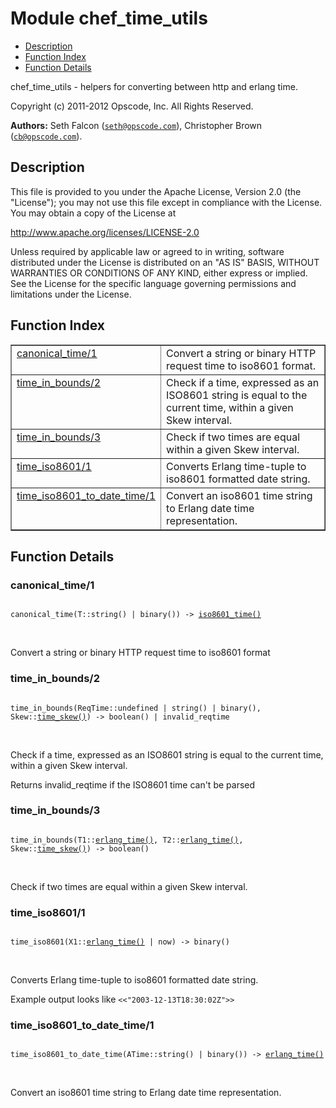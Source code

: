 

# Module chef_time_utils #
* [Description](#description)
* [Function Index](#index)
* [Function Details](#functions)

chef_time_utils - helpers for converting between http and erlang time.

Copyright (c) 2011-2012 Opscode, Inc. All Rights Reserved.

__Authors:__ Seth Falcon ([`seth@opscode.com`](mailto:seth@opscode.com)), Christopher Brown ([`cb@opscode.com`](mailto:cb@opscode.com)).

<a name="description"></a>

## Description ##

This file is provided to you under the Apache License,
Version 2.0 (the "License"); you may not use this file
except in compliance with the License.  You may obtain
a copy of the License at

http://www.apache.org/licenses/LICENSE-2.0

Unless required by applicable law or agreed to in writing,
software distributed under the License is distributed on an
"AS IS" BASIS, WITHOUT WARRANTIES OR CONDITIONS OF ANY
KIND, either express or implied.  See the License for the
specific language governing permissions and limitations
under the License.
<a name="index"></a>

## Function Index ##


<table width="100%" border="1" cellspacing="0" cellpadding="2" summary="function index"><tr><td valign="top"><a href="#canonical_time-1">canonical_time/1</a></td><td>Convert a string or binary HTTP request time to iso8601 format.</td></tr><tr><td valign="top"><a href="#time_in_bounds-2">time_in_bounds/2</a></td><td>Check if a time, expressed as an ISO8601 string is equal to the current time, within
a given Skew interval.</td></tr><tr><td valign="top"><a href="#time_in_bounds-3">time_in_bounds/3</a></td><td>Check if two times are equal within a given Skew interval.</td></tr><tr><td valign="top"><a href="#time_iso8601-1">time_iso8601/1</a></td><td>Converts Erlang time-tuple to iso8601 formatted date string.</td></tr><tr><td valign="top"><a href="#time_iso8601_to_date_time-1">time_iso8601_to_date_time/1</a></td><td>Convert an iso8601 time string to Erlang date time
representation.</td></tr></table>


<a name="functions"></a>

## Function Details ##

<a name="canonical_time-1"></a>

### canonical_time/1 ###

<pre><code>
canonical_time(T::string() | binary()) -&gt; <a href="#type-iso8601_time">iso8601_time()</a>
</code></pre>
<br />

Convert a string or binary HTTP request time to iso8601 format

<a name="time_in_bounds-2"></a>

### time_in_bounds/2 ###

<pre><code>
time_in_bounds(ReqTime::undefined | string() | binary(), Skew::<a href="#type-time_skew">time_skew()</a>) -&gt; boolean() | invalid_reqtime
</code></pre>
<br />

Check if a time, expressed as an ISO8601 string is equal to the current time, within
a given Skew interval.

Returns invalid_reqtime if the ISO8601 time can't be parsed

<a name="time_in_bounds-3"></a>

### time_in_bounds/3 ###

<pre><code>
time_in_bounds(T1::<a href="#type-erlang_time">erlang_time()</a>, T2::<a href="#type-erlang_time">erlang_time()</a>, Skew::<a href="#type-time_skew">time_skew()</a>) -&gt; boolean()
</code></pre>
<br />

Check if two times are equal within a given Skew interval.

<a name="time_iso8601-1"></a>

### time_iso8601/1 ###

<pre><code>
time_iso8601(X1::<a href="#type-erlang_time">erlang_time()</a> | now) -&gt; binary()
</code></pre>
<br />

Converts Erlang time-tuple to iso8601 formatted date string.

Example output looks like `<<"2003-12-13T18:30:02Z">>`

<a name="time_iso8601_to_date_time-1"></a>

### time_iso8601_to_date_time/1 ###

<pre><code>
time_iso8601_to_date_time(ATime::string() | binary()) -&gt; <a href="#type-erlang_time">erlang_time()</a>
</code></pre>
<br />

Convert an iso8601 time string to Erlang date time
representation.
